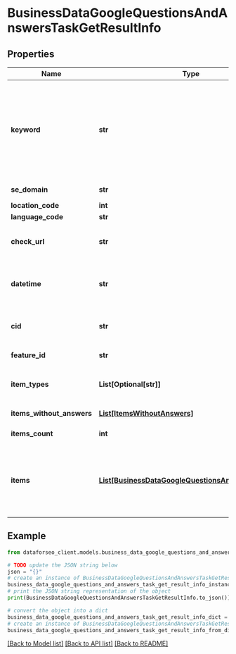 # BusinessDataGoogleQuestionsAndAnswersTaskGetResultInfo


## Properties

Name | Type | Description | Notes
------------ | ------------- | ------------- | -------------
**keyword** | **str** | keyword received in a POST array keyword is returned with decoded %## (plus character ‘+’ will be decoded to a space character) this field will contain the cid parameter if you specified it in the keyword field when setting a task; example: cid:2946633002421908862 learn more about the parameter in this help center article | [optional] 
**se_domain** | **str** | search engine domain as specified in a POST array | [optional] 
**location_code** | **int** | location code in a POST array | [optional] 
**language_code** | **str** | language code in a POST array | [optional] 
**check_url** | **str** | direct URL to search engine results you can use it to make sure that we provided accurate results | [optional] 
**datetime** | **str** | date and time when the result was received in the UTC format: “yyyy-mm-dd hh-mm-ss +00:00” example: 2019-11-15 12:57:46 +00:00 | [optional] 
**cid** | **str** | google-defined client id unique id of a local establishment; learn more about the identifier in this help center article | [optional] 
**feature_id** | **str** | unique identifier of the SERP feature | [optional] 
**item_types** | **List[Optional[str]]** | item types types of search engine results encountered in the items array; possible item types: google_business_question_item | [optional] 
**items_without_answers** | [**List[ItemsWithoutAnswers]**](ItemsWithoutAnswers.md) | array of google business question items without answers | [optional] 
**items_count** | **int** | the number of items in the items array | [optional] 
**items** | [**List[BusinessDataGoogleQuestionsAndAnswersItem]**](BusinessDataGoogleQuestionsAndAnswersItem.md) | array of items within google_business_question_item contains answers to the google business questions; the maximum number of answers returned for each question: 5 possible item types google_business_answer_element | [optional] 

## Example

```python
from dataforseo_client.models.business_data_google_questions_and_answers_task_get_result_info import BusinessDataGoogleQuestionsAndAnswersTaskGetResultInfo

# TODO update the JSON string below
json = "{}"
# create an instance of BusinessDataGoogleQuestionsAndAnswersTaskGetResultInfo from a JSON string
business_data_google_questions_and_answers_task_get_result_info_instance = BusinessDataGoogleQuestionsAndAnswersTaskGetResultInfo.from_json(json)
# print the JSON string representation of the object
print(BusinessDataGoogleQuestionsAndAnswersTaskGetResultInfo.to_json())

# convert the object into a dict
business_data_google_questions_and_answers_task_get_result_info_dict = business_data_google_questions_and_answers_task_get_result_info_instance.to_dict()
# create an instance of BusinessDataGoogleQuestionsAndAnswersTaskGetResultInfo from a dict
business_data_google_questions_and_answers_task_get_result_info_from_dict = BusinessDataGoogleQuestionsAndAnswersTaskGetResultInfo.from_dict(business_data_google_questions_and_answers_task_get_result_info_dict)
```
[[Back to Model list]](../README.md#documentation-for-models) [[Back to API list]](../README.md#documentation-for-api-endpoints) [[Back to README]](../README.md)


